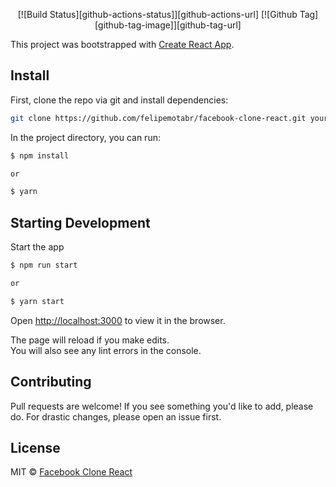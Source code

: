 <div align="center">

[![Build Status][github-actions-status]][github-actions-url]
[![Github Tag][github-tag-image]][github-tag-url]

</div>

This project was bootstrapped with [Create React App](https://github.com/facebook/create-react-app).

## Install

First, clone the repo via git and install dependencies:
```bash
git clone https://github.com/felipemotabr/facebook-clone-react.git your-project-name
```

In the project directory, you can run:

```bash
$ npm install

or 

$ yarn
```

## Starting Development

Start the app

```bash
$ npm run start

or 

$ yarn start
```

Open [http://localhost:3000](http://localhost:3000) to view it in the browser.

The page will reload if you make edits.<br />
You will also see any lint errors in the console.


## Contributing

Pull requests are welcome! If you see something you'd like to add, please do. For drastic changes, please open an issue first.

## License
MIT © [Facebook Clone React](https://github.com/felipemotabr/facebook-clone-react)